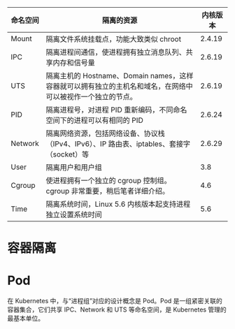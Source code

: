 | 命名空间 | 隔离的资源                                                   | 内核版本 |
| -------- | ------------------------------------------------------------ | -------- |
| Mount    | 隔离文件系统挂载点，功能大致类似 chroot                      | 2.4.19   |
| IPC      | 隔离进程间通信，使进程拥有独立消息队列、共享内存和信号量     | 2.6.19   |
| UTS      | 隔离主机的 Hostname、Domain names，这样容器就可以拥有独立的主机名和域名，在网络中可以被视作一个独立的节点。 | 2.6.19   |
| PID      | 隔离进程号，对进程 PID 重新编码，不同命名空间下的进程可以有相同的 PID | 2.6.24   |
| Network  | 隔离网络资源，包括网络设备、协议栈（IPv4、IPv6）、IP 路由表、iptables、套接字（socket）等 | 2.6.29   |
| User     | 隔离用户和用户组                                             | 3.8      |
| Cgroup   | 使进程拥有一个独立的 cgroup 控制组。cgroup 非常重要，稍后笔者详细介绍。 | 4.6      |
| Time     | 隔离系统时间，Linux 5.6 内核版本起支持进程独立设置系统时间   | 5.6      |

# 容器隔离



# Pod

在 Kubernetes 中，与“进程组”对应的设计概念是 Pod。Pod 是一组紧密关联的容器集合，它们共享 IPC、Network 和 UTS 等命名空间，是 Kubernetes 管理的最基本单位。


